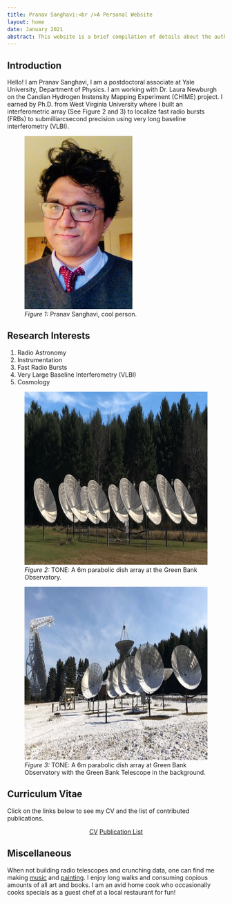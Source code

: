 ```yaml
---
title: Pranav Sanghavi:<br />A Personal Website
layout: home
date: January 2021
abstract: This website is a brief compilation of details about the author. I direct the reader to pertinent information. This is an eternal work in progress <i class="fa fa-cog fa-spin"></i>
---
```


<h2 id="intro">Introduction</h2>

Hello! I am Pranav Sanghavi, I am a postdoctoral associate at Yale University, Department of Physics. I am working with Dr. Laura Newburgh on the Candian Hydrogen Instensity Mapping Experiment (CHIME) project. I earned by Ph.D. from West Virginia University where I built an interferometric array (See Figure 2 and 3) to localize fast radio bursts (FRBs) to submilliarcsecond precision using very long baseline interferometry (VLBI).  

<figure>
    <img src="/images/pranav.webp" onerror="if (this.src != '/images/pranav.webp') this.src = '/images/pranav.jpeg';" loading="lazy" alt="Pranav, cool guy." width="250" height="400" />
    <figcaption>
        <em>Figure 1:</em> Pranav Sanghavi, cool person.
        <a href=""></a>
    </figcaption>
</figure>

<h2 id="research">Research Interests</h2>
<ol>
    <li> Radio Astronomy </li>
    <li> Instrumentation </li>
    <li> Fast Radio Bursts </li>
    <li> Very Large Baseline Interferometry (VLBI) </li>
    <li> Cosmology </li>
</ol>
<figure>
    <img src="/images/tone.webp" onerror="if (this.src != 'tone.webp') this.src = '/images/tone.jpg';" loading="lazy" alt="TONE: Array of radio telescope dishes" width="600" height="400" />
    <figcaption>
        <em>Figure 2:</em> TONE: A 6m parabolic dish array at the Green Bank Observatory.
        <a href=""></a>
    </figcaption>
</figure>

<figure>
    <img src="/images/tonesnow.webp" onerror="if (this.src != 'tonesnow.webp') this.src = '/images/tonesnow.jpg';" loading="lazy" alt="TONE: Array of radio telescope dishes" width="600" height="400" />
    <figcaption>
        <em>Figure 3:</em> TONE: A 6m parabolic dish array at Green Bank Observatory with the Green Bank Telescope
        in the background.
        <a href=""></a>
    </figcaption>
</figure>

<h2 id="cv">Curriculum Vitae</h2>

Click on the links below to see my CV and the list of contributed publications.

<div style="text-align: center;">
    <a href="{{ site.url }}/cv/" class="button">CV</a>
    <a href="{{ site.url }}/pub_list" class="button">Publication List</a>
</div>

<h2 id="misc">Miscellaneous</h2>

When not building radio telescopes and crunching data, one can find me making <a
    href="https://m.soundcloud.com/pranav-sanghavi">music</a> and <a href="https://dimensionslost.com/">painting</a>. I
enjoy long walks and consuming copious amounts of all art and books. I am an avid home cook who occasionally cooks
specials as a guest chef at a local restaurant for fun!
